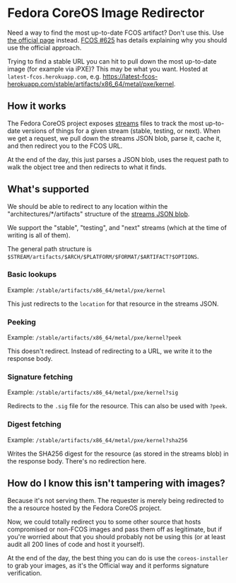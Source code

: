 # Fedora CoreOS Image Redirector

Need a way to find the most up-to-date FCOS artifact? Don't use this. Use [the
official page](https://getfedora.org/coreos?stream=stable) instead.
[FCOS #625](https://github.com/coreos/fedora-coreos-tracker/issues/625) has
details explaining why you should use the official approach.

Trying to find a stable URL you can hit to pull down the most up-to-date image
(for example via iPXE)? This may be what you want. Hosted at
`latest-fcos.herokuapp.com`, e.g.
https://latest-fcos-herokuapp.com/stable/artifacts/x86_64/metal/pxe/kernel.

## How it works

The Fedora CoreOS project exposes
[streams](https://builds.coreos.fedoraproject.org/streams/stable.json) files
to track the most up-to-date versions of things for a given stream (stable,
testing, or next). When we get a request, we pull down the streams JSON blob,
parse it, cache it, and then redirect you to the FCOS URL.

At the end of the day, this just parses a JSON blob, uses the request path to
walk the object tree and then redirects to what it finds.

## What's supported

We should be able to redirect to any location within the
"architectures/\*/artifacts" structure of the [streams JSON
blob](https://builds.coreos.fedoraproject.org/streams/stable.json).

We support the "stable", "testing", and "next" streams (which at the time of
writing is all of them).

The general path structure is
`$STREAM/artifacts/$ARCH/$PLATFORM/$FORMAT/$ARTIFACT?$OPTIONS`.

### Basic lookups
Example: `/stable/artifacts/x86_64/metal/pxe/kernel`

This just redirects to the `location` for that resource in the streams JSON.

### Peeking
Example: `/stable/artifacts/x86_64/metal/pxe/kernel?peek`

This doesn't redirect. Instead of redirecting to a URL, we write it to the
response body.

### Signature fetching
Example: `/stable/artifacts/x86_64/metal/pxe/kernel?sig`

Redirects to the `.sig` file for the resource. This can also be used with
`?peek`.

### Digest fetching
Example: `/stable/artifacts/x86_64/metal/pxe/kernel?sha256`

Writes the SHA256 digest for the resource (as stored in the streams blob) in
the response body. There's no redirection here.

## How do I know this isn't tampering with images?
Because it's not serving them. The requester is merely being redirected to the
a resource hosted by the Fedora CoreOS project.

Now, we could totally redirect you to some other source that hosts compromised
or non-FCOS images and pass them off as legitimate, but if you're worried about
that you should probably not be using this (or at least audit all 200 lines of
code and host it yourself).

At the end of the day, the best thing you can do is use the `coreos-installer`
to grab your images, as it's the Official way and it performs signature
verification.
